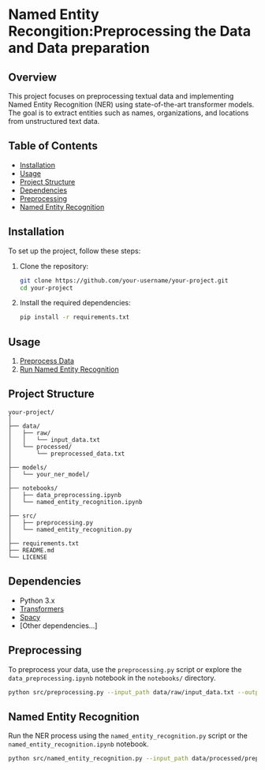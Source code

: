 
# Named Entity Recongition:Preprocessing the Data and Data preparation

## Overview

This project focuses on preprocessing textual data and implementing Named Entity Recognition (NER) using state-of-the-art transformer models. The goal is to extract entities such as names, organizations, and locations from unstructured text data.

## Table of Contents

- [Installation](#installation)
- [Usage](#usage)
- [Project Structure](#project-structure)
- [Dependencies](#dependencies)
- [Preprocessing](#preprocessing)
- [Named Entity Recognition](#named-entity-recognition)

## Installation

To set up the project, follow these steps:

1. Clone the repository:

   ```bash
   git clone https://github.com/your-username/your-project.git
   cd your-project
   ```

2. Install the required dependencies:

   ```bash
   pip install -r requirements.txt
   ```

## Usage

1. [Preprocess Data](#preprocessing)
2. [Run Named Entity Recognition](#named-entity-recognition)

## Project Structure

```
your-project/
│
├── data/
│   ├── raw/
│   │   └── input_data.txt
│   └── processed/
│       └── preprocessed_data.txt
│
├── models/
│   └── your_ner_model/
│
├── notebooks/
│   ├── data_preprocessing.ipynb
│   └── named_entity_recognition.ipynb
│
├── src/
│   ├── preprocessing.py
│   └── named_entity_recognition.py
│
├── requirements.txt
├── README.md
└── LICENSE
```

## Dependencies

- Python 3.x
- [Transformers](https://huggingface.co/transformers/)
- [Spacy](https://spacy.io/)
- [Other dependencies...]

## Preprocessing

To preprocess your data, use the `preprocessing.py` script or explore the `data_preprocessing.ipynb` notebook in the `notebooks/` directory.

```bash
python src/preprocessing.py --input_path data/raw/input_data.txt --output_path data/processed/preprocessed_data.txt
```

## Named Entity Recognition

Run the NER process using the `named_entity_recognition.py` script or the `named_entity_recognition.ipynb` notebook.

```bash
python src/named_entity_recognition.py --input_path data/processed/preprocessed_data.txt --output_path models/your_ner_model/
```






